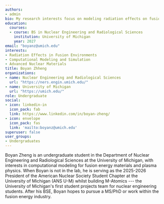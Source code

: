 ```yaml
---
authors:
- admin
bio: My research interests focus on modeling radiation effects on fusion materials and plasma physics.
education:
  courses:
  - course: BS in Nuclear Engineering and Radiological Sciences
    institution: University of Michigan
    year: 2027
email: "boyanz@umich.edu"
interests:
- Radiation Effects in Fusion Environments
- Computational Modeling and Simulation
- Advanced Nuclear Materials
title: Boyan Zhheng
organizations:
- name: Nuclear Engineering and Radiological Sciences
  url: "https://ners.engin.umich.edu/"
- name: University of Michigan
  url: "https://umich.edu/"
role: Undergraduate
social:
- icon: linkedin-in
  icon_pack: fab
  link: https://www.linkedin.com/in/boyan-zheng/
- icon: envelope
  icon_pack: fas
  link: 'mailto:boyanz@umich.edu'
superuser: false
user_groups:
- Undergraduates
---
```


Boyan Zheng is an undergraduate student in the Department of Nuclear Engineering and Radiological Sciences at the University of Michigan, with interests in computational modeling for fusion energy materials and plasma physics. When Boyan is not in the lab, he is serving as the 2025-2026 President of the American Nuclear Society Student Chapter at the University of Michigan (ANS U-M) whilst building M-Atomics --- the University of Michigan's first student projects team for nuclear engineering students. After his BSE, Boyan hopes to pursue a MS/PhD or work within the fusion energy industry. 
